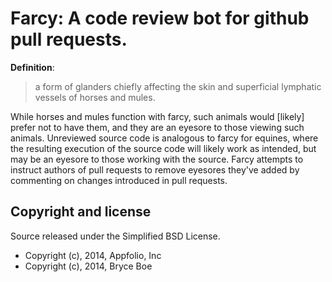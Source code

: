 # Farcy: A code review bot for github pull requests.

__Definition__:

> a form of glanders chiefly affecting the skin and superficial lymphatic
  vessels of horses and mules.

While horses and mules function with farcy, such animals would [likely] prefer
not to have them, and they are an eyesore to those viewing such
animals. Unreviewed source code is analogous to farcy for equines, where the
resulting execution of the source code will likely work as intended, but may be
an eyesore to those working with the source. Farcy attempts to instruct authors
of pull requests to remove eyesores they've added by commenting on changes
introduced in pull requests.


## Copyright and license

Source released under the Simplified BSD License.

* Copyright (c), 2014, Appfolio, Inc
* Copyright (c), 2014, Bryce Boe
